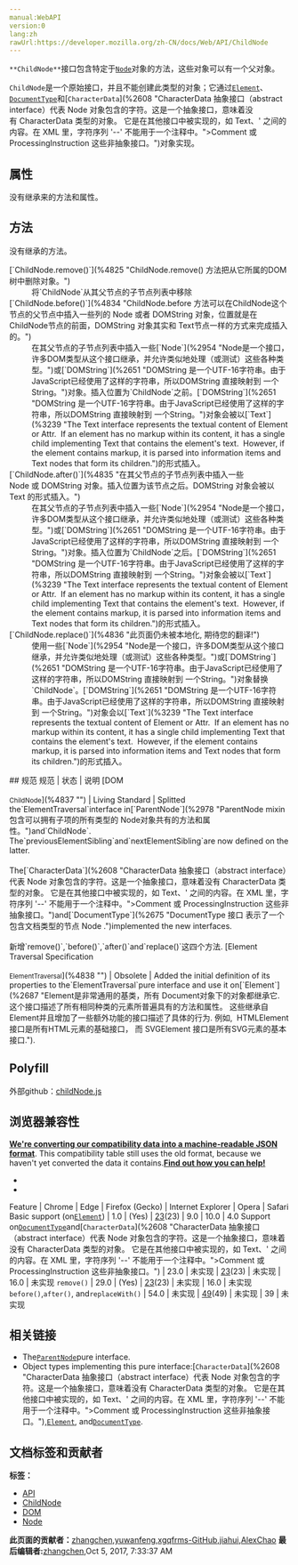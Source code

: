 ```yaml
---
manual:WebAPI
version:0
lang:zh
rawUrl:https://developer.mozilla.org/zh-CN/docs/Web/API/ChildNode
---
```






`**ChildNode**`接口包含特定于[`Node`](%2954 "Node是一个接口，许多DOM类型从这个接口继承，并允许类似地处理（或测试）这些各种类型。")对象的方法，这些对象可以有一个父对象。



`ChildNode`是一个原始接口，并且不能创建此类型的对象；它通过[`Element`](%2687 "Element是非常通用的基类，所有 Document对象下的对象都继承它. 这个接口描述了所有相同种类的元素所普遍具有的方法和属性。 这些继承自Element并且增加了一些额外功能的接口描述了具体的行为. 例如,  HTMLElement 接口是所有HTML元素的基础接口， 而 SVGElement 接口是所有SVG元素的基本接口.")、[`DocumentType`](%2675 "DocumentType 接口 表示了一个包含文档类型的节点 Node .")和[`CharacterData`](%2608 "CharacterData 抽象接口（abstract interface）代表 Node 对象包含的字符。这是一个抽象接口，意味着没有 CharacterData 类型的对象。 它是在其他接口中被实现的，如 Text、' 之间的内容。在 XML 里，字符序列 '--' 不能用于一个注释中。">Comment 或 ProcessingInstruction 这些非抽象接口。")对象实现。


## 属性<a name="属性"></a>


没有继承来的方法和属性。


## 方法<a name="方法"></a>


没有继承的方法。

<dl><dt>[`ChildNode.remove()`](%4825 "ChildNode.remove() 方法把从它所属的DOM树中删除对象。")<i></i></dt><dd>将`ChildNode`从其父节点的子节点列表中移除</dd><dt>[`ChildNode.before()`](%4834 "ChildNode.before 方法可以在ChildNode这个节点的父节点中插入一些列的 Node 或者 DOMString 对象，位置就是在ChildNode节点的前面，DOMString 对象其实和 Text节点一样的方式来完成插入的。")<i></i></dt><dd>在其父节点的子节点列表中插入一些[`Node`](%2954 "Node是一个接口，许多DOM类型从这个接口继承，并允许类似地处理（或测试）这些各种类型。")或[`DOMString`](%2651 "DOMString 是一个UTF-16字符串。由于JavaScript已经使用了这样的字符串，所以DOMString 直接映射到 一个String。")对象。插入位置为`ChildNode`之前。[`DOMString`](%2651 "DOMString 是一个UTF-16字符串。由于JavaScript已经使用了这样的字符串，所以DOMString 直接映射到 一个String。")对象会被以[`Text`](%3239 "The Text interface represents the textual content of Element or Attr.  If an element has no markup within its content, it has a single child implementing Text that contains the element's text.  However, if the element contains markup, it is parsed into information items and Text nodes that form its children.")的形式插入。</dd><dt>[`ChildNode.after()`](%4835 "在其父节点的子节点列表中插入一些 Node 或 DOMString 对象。插入位置为该节点之后。DOMString 对象会被以 Text 的形式插入。")<i></i></dt><dd>在其父节点的子节点列表中插入一些[`Node`](%2954 "Node是一个接口，许多DOM类型从这个接口继承，并允许类似地处理（或测试）这些各种类型。")或[`DOMString`](%2651 "DOMString 是一个UTF-16字符串。由于JavaScript已经使用了这样的字符串，所以DOMString 直接映射到 一个String。")对象。插入位置为`ChildNode`之后。[`DOMString`](%2651 "DOMString 是一个UTF-16字符串。由于JavaScript已经使用了这样的字符串，所以DOMString 直接映射到 一个String。")对象会被以[`Text`](%3239 "The Text interface represents the textual content of Element or Attr.  If an element has no markup within its content, it has a single child implementing Text that contains the element's text.  However, if the element contains markup, it is parsed into information items and Text nodes that form its children.")的形式插入。</dd><dt>[`ChildNode.replace()`](%4836 "此页面仍未被本地化, 期待您的翻译!")<i></i></dt><dd>使用一些[`Node`](%2954 "Node是一个接口，许多DOM类型从这个接口继承，并允许类似地处理（或测试）这些各种类型。")或[`DOMString`](%2651 "DOMString 是一个UTF-16字符串。由于JavaScript已经使用了这样的字符串，所以DOMString 直接映射到 一个String。")对象替换`ChildNode`。[`DOMString`](%2651 "DOMString 是一个UTF-16字符串。由于JavaScript已经使用了这样的字符串，所以DOMString 直接映射到 一个String。")对象会以[`Text`](%3239 "The Text interface represents the textual content of Element or Attr.  If an element has no markup within its content, it has a single child implementing Text that contains the element's text.  However, if the element contains markup, it is parsed into information items and Text nodes that form its children.")的形式插入。</dd></dl>
## 规范<a name="规范"></a>
规范 | 状态 | 说明 
[DOM<br></br><small>ChildNode</small>](%4837 "") | Living Standard | Splitted the`ElementTraversal`interface in[`ParentNode`](%2978 "ParentNode mixin包含可以拥有子项的所有类型的 Node对象共有的方法和属性。")and`ChildNode`. The`previousElementSibling`and`nextElementSibling`are now defined on the latter.<br></br>The[`CharacterData`](%2608 "CharacterData 抽象接口（abstract interface）代表 Node 对象包含的字符。这是一个抽象接口，意味着没有 CharacterData 类型的对象。 它是在其他接口中被实现的，如 Text、' 之间的内容。在 XML 里，字符序列 '--' 不能用于一个注释中。">Comment 或 ProcessingInstruction 这些非抽象接口。")and[`DocumentType`](%2675 "DocumentType 接口 表示了一个包含文档类型的节点 Node .")implemented the new interfaces.<br></br>新增`remove()`,`before()`,`after()`and`replace()`这四个方法. 
[Element Traversal Specification<br></br><small>ElementTraversal</small>](%4838 "") | Obsolete | Added the initial definition of its properties to the`ElementTraversal`pure interface and use it on[`Element`](%2687 "Element是非常通用的基类，所有 Document对象下的对象都继承它. 这个接口描述了所有相同种类的元素所普遍具有的方法和属性。 这些继承自Element并且增加了一些额外功能的接口描述了具体的行为. 例如,  HTMLElement 接口是所有HTML元素的基础接口， 而 SVGElement 接口是所有SVG元素的基本接口."). 


## Polyfill<a name="Polyfill"></a>


外部github：[childNode.js](%4839 "")


## 浏览器兼容性<a name="浏览器兼容性"></a>


**[We&#39;re converting our compatibility data into a machine-readable JSON format](%3344 "")**. This compatibility table still uses the old format, because we haven&#39;t yet converted the data it contains.**[Find out how you can help!](%3392 "")**


* 
* 
Feature | Chrome | Edge | Firefox (Gecko) | Internet Explorer | Opera | Safari 
Basic support (on[`Element`](%2687 "Element是非常通用的基类，所有 Document对象下的对象都继承它. 这个接口描述了所有相同种类的元素所普遍具有的方法和属性。 这些继承自Element并且增加了一些额外功能的接口描述了具体的行为. 例如,  HTMLElement 接口是所有HTML元素的基础接口， 而 SVGElement 接口是所有SVG元素的基本接口.")) | 1.0 | (Yes) | [23](%3570 "Released on 2013-08-06.")(23) | 9.0 | 10.0 | 4.0 
Support on[`DocumentType`](%2675 "DocumentType 接口 表示了一个包含文档类型的节点 Node .")and[`CharacterData`](%2608 "CharacterData 抽象接口（abstract interface）代表 Node 对象包含的字符。这是一个抽象接口，意味着没有 CharacterData 类型的对象。 它是在其他接口中被实现的，如 Text、' 之间的内容。在 XML 里，字符序列 '--' 不能用于一个注释中。">Comment 或 ProcessingInstruction 这些非抽象接口。")<i></i> | 23.0 | 未实现 | [23](%3570 "Released on 2013-08-06.")(23) | 未实现 | 16.0 | 未实现 
`remove()`<i></i> | 29.0 | (Yes) | [23](%3570 "Released on 2013-08-06.")(23) | 未实现 | 16.0 | 未实现 
`before()`,`after()`, and`replaceWith()`<i></i> | 54.0 | 未实现 | [49](%4840 "Released on 2016-09-13.")(49) | 未实现 | 39 | 未实现 




## 相关链接<a name="相关链接"></a>

* The[`ParentNode`](%2978 "ParentNode mixin包含可以拥有子项的所有类型的 Node对象共有的方法和属性。")pure interface.
* Object types implementing this pure interface:[`CharacterData`](%2608 "CharacterData 抽象接口（abstract interface）代表 Node 对象包含的字符。这是一个抽象接口，意味着没有 CharacterData 类型的对象。 它是在其他接口中被实现的，如 Text、' 之间的内容。在 XML 里，字符序列 '--' 不能用于一个注释中。">Comment 或 ProcessingInstruction 这些非抽象接口。"),[`Element`](%2687 "Element是非常通用的基类，所有 Document对象下的对象都继承它. 这个接口描述了所有相同种类的元素所普遍具有的方法和属性。 这些继承自Element并且增加了一些额外功能的接口描述了具体的行为. 例如,  HTMLElement 接口是所有HTML元素的基础接口， 而 SVGElement 接口是所有SVG元素的基本接口."), and[`DocumentType`](%2675 "DocumentType 接口 表示了一个包含文档类型的节点 Node .").



## 文档标签和贡献者
**标签：**
* [API](%50 "")
* [ChildNode](%4841 "")
* [DOM](%456 "")
* [Node](%4842 "")

**此页面的贡献者：**[zhangchen](%3367 ""),[yuwanfeng](%4843 ""),[xgqfrms-GitHub](%57 ""),[jiahui](%3724 ""),[AlexChao](%3728 "")
**最后编辑者:**[zhangchen](%3367 ""),<time>Oct 5, 2017, 7:33:37 AM</time>


